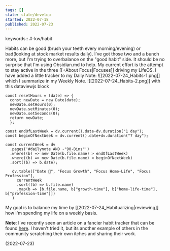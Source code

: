 ```yaml
---
tags: []
state: state/develop
started: 2022-07-18
published: 2022-07-23
---
```

keywords:: #-kw/habit

Habits can be good (brush your teeth every morning/evening) or bad(looking at stock market results daily). I've got those two and a bunch more, but I'm trying to overbalance on the "good habit" side.  It should be no surprise that I'm using Obsidian.md to help. My current effort is the attempt to stay active in the three [[+About Focus|Focuses]] driving my LifeOS. I have added a little tracker to my Daily Note:
![[2022-07-24_Habits-1.png]]
which I summarize in my Weekly Note.
![[2022-07-24_Habits-2.png]]
with this dataviewjs block
```
const resetHours = (date) => {
  const newDate = new Date(date);
  newDate.setHours(0);
  newDate.setMinutes(0);
  newDate.setSeconds(0);
  return newDate;
  };

const endOfLastWeek = dv.current().date-dv.duration("1 day");
const beginOfNextWeek = dv.current().date+dv.duration("7 day");

const currentWeek = dv
  .pages('#dailynote AND -"90-Bins"')
  .where((b) => new Date(b.file.name) > endOfLastWeek)
  .where((b) => new Date(b.file.name) < beginOfNextWeek)
  .sort((b) => b.date);

   dv.table(["Date 📆", "Focus Growth", "Focus Home-Life", "Focus Profession"],
     currentWeek
     .sort((b) => b.file.name)
     .map(b => [b.file.name, b["growth-time"], b["home-life-time"], b["profession-time"]])
   )
```

My goal is to balance my time by [[2022-07-24_Habitualizing|reviewing]] how I'm spending my life on a weekly basis.

**Note**: I've recently seen an article on a fancier habit tracker that can be found [here](https://beingpax.medium.com/how-to-create-a-habit-tracker-in-obsidian-youll-actually-use-9094eeac1af6). I haven't tried it, but its another example of others in the community scratching their own itches and sharing their work.

(2022-07-23)